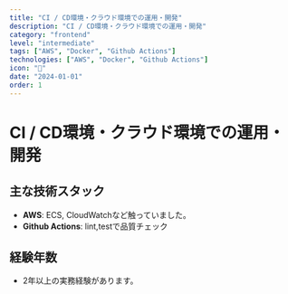 ```yaml
---
title: "CI / CD環境・クラウド環境での運用・開発"
description: "CI / CD環境・クラウド環境での運用・開発"
category: "frontend"
level: "intermediate"
tags: ["AWS", "Docker", "Github Actions"]
technologies: ["AWS", "Docker", "Github Actions"]
icon: "🔄"
date: "2024-01-01"
order: 1
---
```


# CI / CD環境・クラウド環境での運用・開発

## 主な技術スタック
- **AWS**: ECS, CloudWatchなど触っていました。
- **Github Actions**: lint,testで品質チェック

## 経験年数
- 2年以上の実務経験があります。
